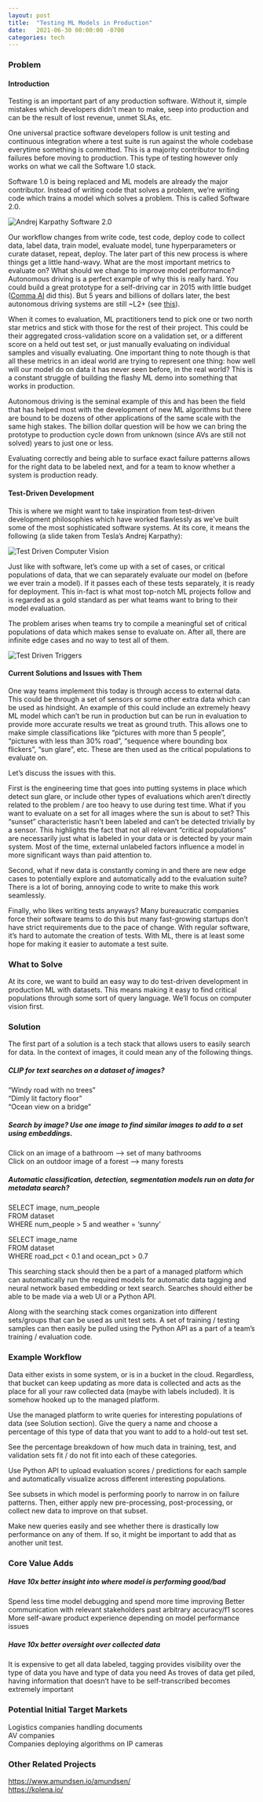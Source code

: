 ```yaml
---
layout: post
title:  "Testing ML Models in Production"
date:   2021-06-30 00:00:00 -0700
categories: tech
---
```

### Problem
#### Introduction
Testing is an important part of any production software. Without it, simple mistakes which developers didn’t mean to make, seep into production and can be the result of lost revenue, unmet SLAs, etc.
 
One universal practice software developers follow is unit testing and continuous integration where a test suite is run against the whole codebase everytime something is committed. This is a majority contributor to finding failures before moving to production. This type of testing however only works on what we call the Software 1.0 stack.

Software 1.0 is being replaced and ML models are already the major contributor. Instead of writing code that solves a problem, we’re writing code which trains a model which solves a problem. This is called Software 2.0.

![Andrej Karpathy Software 2.0](https://miro.medium.com/max/1400/1*5NG3U8MsaTqmQpjkr_-UOw.png)

Our workflow changes from write code, test code, deploy code to collect data, label data, train model, evaluate model, tune hyperparameters or curate dataset, repeat, deploy. The later part of this new process is where things get a little hand-wavy. What are the most important metrics to evaluate on? What should we change to improve model performance? Autonomous driving is a perfect example of why this is really hard. You could build a great prototype for a self-driving car in 2015 with little budget ([Comma AI][comma] did this). But 5 years and billions of dollars later, the best autonomous driving systems are still ~L2+ (see [this][fchollet]).

When it comes to evaluation, ML practitioners tend to pick one or two north star metrics and stick with those for the rest of their project. This could be their aggregated cross-validation score on a validation set, or a different score on a held out test set, or just manually evaluating on individual samples and visually evaluating. One important thing to note though is that all these metrics in an ideal world are trying to represent one thing: how well will our model do on data it has never seen before, in the real world? This is a constant struggle of building the flashy ML demo into something that works in production.

Autonomous driving is the seminal example of this and has been the field that has helped most with the development of new ML algorithms but there are bound to be dozens of other applications of the same scale with the same high stakes. The billion dollar question will be how we can bring the prototype to production cycle down from unknown (since AVs are still not solved) years to just one or less.

Evaluating correctly and being able to surface exact failure patterns allows for the right data to be labeled next, and for a team to know whether a system is production ready.

#### Test-Driven Development
This is where we might want to take inspiration from test-driven development philosophies which have worked flawlessly as we’ve built some of the most sophisticated software systems. At its core, it means the following (a slide taken from Tesla’s Andrej Karpathy):

![Test Driven Computer Vision](https://i0.wp.com/mlinproduction.com/wp-content/uploads/2020/05/karpathy-unit-tests-1.png)

Just like with software, let’s come up with a set of cases, or critical populations of data, that we can separately evaluate our model on (before we ever train a model). If it passes each of these tests separately, it is ready for deployment. This in-fact is what most top-notch ML projects follow and is regarded as a gold standard as per what teams want to bring to their model evaluation.

The problem arises when teams try to compile a meaningful set of critical populations of data which makes sense to evaluate on. After all, there are infinite edge cases and no way to test all of them.

![Test Driven Triggers](https://pbs.twimg.com/media/E4aa7m9VIAQEgSl?format=jpg&name=large)

#### Current Solutions and Issues with Them

One way teams implement this today is through access to external data. This could be through a set of sensors or some other extra data which can be used as hindsight. An example of this could include an extremely heavy ML model which can’t be run in production but can be run in evaluation to provide more accurate results we treat as ground truth. This allows one to make simple classifications like “pictures with more than 5 people”, “pictures with less than 30% road”, “sequence where bounding box flickers”, “sun glare”, etc. These are then used as the critical populations to evaluate on.

Let’s discuss the issues with this.

First is the engineering time that goes into putting systems in place which detect sun glare, or include other types of evaluations which aren’t directly related to the problem / are too heavy to use during test time. What if you want to evaluate on a set for all images where the sun is about to set? This “sunset” characteristic hasn’t been labeled and can’t be detected trivially by a sensor. This highlights the fact that not all relevant “critical populations” are necessarily just what is labeled in your data or is detected by your main system. Most of the time, external unlabeled factors influence a model in more significant ways than paid attention to.

Second, what if new data is constantly coming in and there are new edge cases to potentially explore and automatically add to the evaluation suite? There is a lot of boring, annoying code to write to make this work seamlessly.

Finally, who likes writing tests anyways? Many bureaucratic companies force their software teams to do this but many fast-growing startups don’t have strict requirements due to the pace of change. With regular software, it’s hard to automate the creation of tests. With ML, there is at least some hope for making it easier to automate a test suite.

### What to Solve

At its core, we want to build an easy way to do test-driven development in production ML with datasets. This means making it easy to find critical populations through some sort of query language. We’ll focus on computer vision first.

### Solution

The first part of a solution is a tech stack that allows users to easily search for data. In the context of images, it could mean any of the following things. 

##### CLIP for text searches on a dataset of images?
“Windy road with no trees”<br />
“Dimly lit factory floor”<br />
“Ocean view on a bridge”<br />

##### Search by image? Use one image to find similar images to add to a set using embeddings.
Click on an image of a bathroom --> set of many bathrooms<br />
Click on an outdoor image of a forest --> many forests

##### Automatic classification, detection, segmentation models run on data for metadata search?
SELECT image, num_people<br />
FROM dataset<br />
WHERE num_people > 5 and weather = ‘sunny’<br />

SELECT image_name<br />
FROM dataset<br />
WHERE road_pct < 0.1 and ocean_pct > 0.7

This searching stack should then be a part of a managed platform which can automatically run the required models for automatic data tagging and neural network based embedding or text search. Searches should either be able to be made via a web UI or a Python API.

Along with the searching stack comes organization into different sets/groups that can be used as unit test sets. A set of training / testing samples can then easily be pulled using the Python API as a part of a team’s training / evaluation code.

### Example Workflow
Data either exists in some system, or is in a bucket in the cloud. Regardless, that bucket can keep updating as more data is collected and acts as the place for all your raw collected data (maybe with labels included). It is somehow hooked up to the managed platform.

Use the managed platform to write queries for interesting populations of data (see Solution section). Give the query a name and choose a percentage of this type of data that you want to add to a hold-out test set.

See the percentage breakdown of how much data in training, test, and validation sets fit / do not fit into each of these categories.

Use Python API to upload evaluation scores / predictions for each sample and automatically visualize across different interesting populations.

See subsets in which model is performing poorly to narrow in on failure patterns. Then, either apply new pre-processing, post-processing, or collect new data to improve on that subset.

Make new queries easily and see whether there is drastically low performance on any of them. If so, it might be important to add that as another unit test.

### Core Value Adds
##### Have 10x better insight into where model is performing good/bad
Spend less time model debugging and spend more time improving
Better communication with relevant stakeholders past arbitrary accuracy/f1 scores
More self-aware product experience depending on model performance issues

##### Have 10x better oversight over collected data
It is expensive to get all data labeled, tagging provides visibility over the type of data you have and type of data you need
As troves of data get piled, having information that doesn’t have to be self-transcribed becomes extremely important

### Potential Initial Target Markets
Logistics companies handling documents<br />
AV companies<br />
Companies deploying algorithms on IP cameras

### Other Related Projects
https://www.amundsen.io/amundsen/<br />
https://kolena.io/


[karpath-20]: https://miro.medium.com/max/1400/1*5NG3U8MsaTqmQpjkr_-UOw.png
[comma]: https://comma.ai/
[fchollet]: https://twitter.com/fchollet/status/1373112777519230977
[tdd]: https://i0.wp.com/mlinproduction.com/wp-content/uploads/2020/05/karpathy-unit-tests-1.png
[triggers]: https://pbs.twimg.com/media/E4aa7m9VIAQEgSl?format=jpg&name=large
